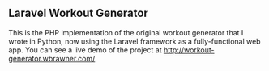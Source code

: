 ## Laravel Workout Generator

This is the PHP implementation of the original workout generator that I wrote in Python, now using the Laravel framework as a fully-functional web app. You can see a live demo of the project at http://workout-generator.wbrawner.com/
